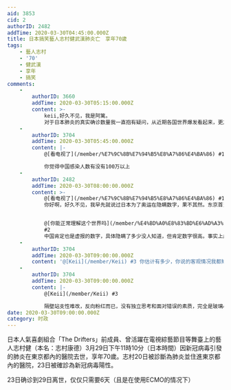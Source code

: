 ```yaml
---
aid: 3853
cid: 2
authorID: 2482
addTime: 2020-03-30T04:45:00.000Z
title: 日本搞笑藝人志村健武漢肺炎亡　享年70歲
tags:
    - 藝人志村
    - '70'
    - 健武漢
    - 享年
    - 搞笑
comments:
    -
        authorID: 3660
        addTime: 2020-03-30T05:15:00.000Z
        content: >-
            keii,好久不见，我是阿篱。
            对于日本肺炎的真实确诊数量我一直抱有疑问，从近期各国世界爆发看起来，更加印证了自己的想法。日本的真实感染人数起码是确诊人数的10-20倍左右。
    -
        authorID: 3704
        addTime: 2020-03-30T05:45:00.000Z
        content: |-
            @[看电视了](/member/%E7%9C%8B%E7%94%B5%E8%A7%86%E4%BA%86) #1

            你觉得中国感染人数有没有100万以上
    -
        authorID: 2482
        addTime: 2020-03-30T08:00:00.000Z
        content: >-
            @[看电视了](/member/%E7%9C%8B%E7%94%B5%E8%A7%86%E4%BA%86) #1
            你好啊，好久不见，我早先就说过日本为了奥运在隐瞒数字，果不其然。东京首当其冲作为人口最密集的地区，即将成为日本感染最多的地方已经是板上钉钉的事情了。隔壁之前各种嘎吹日本防疫好的也都不见了。我故意把隔壁嘎吹贴顶上来，结果一秒被站长转水，可见真是讽刺啊。鸵鸟就是鸵鸟，掩耳盗铃式的防疫显然无法被国际奥委会信任，更不会被各国运动员信任，若是在20年前尚可用信息闭塞的优势去掩盖疫情，可惜现在网络发达，鸵鸟是猎物，把头埋沙里依然是猎物。


            @[你能正常理解这个世界吗](/member/%E4%BD%A0%E8%83%BD%E6%AD%A3%E5%B8%B8%E7%90%86%E8%A7%A3%E8%BF%99%E4%B8%AA%E4%B8%96%E7%95%8C%E5%90%97)
            #2
            中国肯定也是虚报的数字，具体隐瞒了多少没人知道，但肯定数字很高。事实上虚报数字是任何政府面对危机的正常逻辑，维稳第一，经济第二，人命第三，韭菜命没有排名。
    -
        authorID: 3704
        addTime: 2020-03-30T09:00:00.000Z
        content: '@[Keii](/member/Keii) #3 你估计有多少，你说的客观情况我都知道，我主要是问你们的看法……'
    -
        authorID: 3704
        addTime: 2020-03-30T09:00:00.000Z
        content: |-
            @[Keii](/member/Keii) #3

            隔壁站支性难改，反向粉红而已，没有独立思考和面对错误的素质，完全是玻璃心巨婴，隔壁站的疯癫是我们最好的疗慰剂！
date: 2020-03-30T09:00:00.000Z
category: 时政
---
```


日本人氣喜劇組合「The Drifters」前成員、曾活躍在電視綜藝節目等舞臺上的藝人志村健（本名：志村康德）3月29日下午11時10分（日本時間）因新冠病毒引發的肺炎在東京都內的醫院去世，享年70歲。志村20日被診斷為肺炎並住進東京都內的醫院，23日被確診為新冠病毒陽性。

23日确诊到29日离世，仅仅只需要6天（且是在使用ECMO的情况下）
